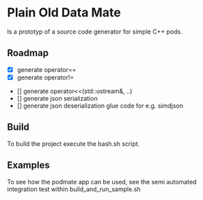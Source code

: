 # Plain Old Data Mate
Is a prototyp of a source code generator for simple C++ pods.

## Roadmap
- [x] generate operator==
- [x] generate operator!=
- [] generate operator<<(std::ostream&, ..)
- [] generate json serialization
- [] generate json deserialization glue code for e.g. simdjson

## Build
To build the project execute the bash.sh script.

## Examples
To see how the podmate app can be used, see the semi automated integration test
within build_and_run_sample.sh
